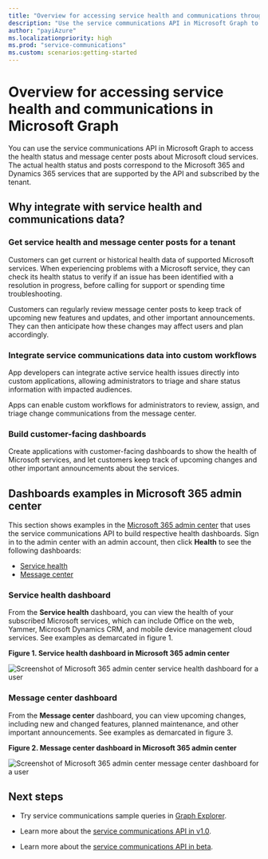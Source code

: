 ```yaml
---
title: "Overview for accessing service health and communications through Microsoft Graph"
description: "Use the service communications API in Microsoft Graph to access the health status and message center posts about  Microsoft cloud services."
author: "payiAzure"
ms.localizationpriority: high
ms.prod: "service-communications"
ms.custom: scenarios:getting-started
---
```


# Overview for accessing service health and communications in Microsoft Graph
You can use the service communications API in Microsoft Graph to access the health status and message center posts about Microsoft cloud services. The actual health status and posts correspond to the Microsoft 365 and Dynamics 365 services that are supported by the API and subscribed by the tenant.

## Why integrate with service health and communications data?

### Get service health and message center posts for a tenant
Customers can get current or historical health data of supported Microsoft services. When experiencing problems with a Microsoft service, they can check its health status to verify if an issue has been identified with a resolution in progress, before calling for support or spending time troubleshooting. 

Customers can regularly review message center posts to keep track of upcoming new features and updates, and other important announcements. They can then anticipate how these changes may affect users and plan accordingly.

### Integrate service communications data into custom workflows
App developers can integrate active service health issues directly into custom applications, allowing administrators to triage and share status information with impacted audiences.

Apps can enable custom workflows for administrators to review, assign, and triage change communications from the message center.

### Build customer-facing dashboards

Create applications with customer-facing dashboards to show the health of Microsoft services, and let customers keep track of upcoming changes and other important announcements about the services.


## Dashboards examples in Microsoft 365 admin center
This section shows examples in the [Microsoft 365 admin center](https://admin.microsoft.com/Adminportal/Home?source=applauncher#/homepage) that uses the service communications API to build respective health dashboards. Sign in to the admin center with an admin account, then click **Health** to see the following dashboards:
- [Service health](#service-health-dashboard)
- [Message center](#message-center-dashboard)

### Service health dashboard

From the **Service health** dashboard, you can view the health of your subscribed Microsoft services, which can include Office on the web, Yammer, Microsoft Dynamics CRM, and mobile device management cloud services. See examples as demarcated in figure 1.

**Figure 1. Service health dashboard in Microsoft 365 admin center**

![Screenshot of Microsoft 365 admin center service health dashboard for a user](images/service-communications-concept-overview-admin-center-servicehealth2.png)


### Message center dashboard
From the **Message center** dashboard, you can view upcoming changes, including new and changed features, planned maintenance, and other important announcements. See examples as demarcated in figure 3.

**Figure 2. Message center dashboard in Microsoft 365 admin center**

![Screenshot of Microsoft 365 admin center message center dashboard for a user](images/service-communications-concept-overview-admin-center-messagecenter2.png)



## Next steps

- Try service communications sample queries in [Graph Explorer](https://developer.microsoft.com/graph/graph-explorer/?request=admin%2FserviceAnnouncement%2FhealthOverviews&version=v1.0).

- Learn more about the [service communications API in v1.0](/graph/api/resources/service-communications-api-overview?view=graph-rest-1.0&preserve-view=true).

- Learn more about the [service communications API in beta](/graph/api/resources/service-communications-api-overview?view=graph-rest-beta&preserve-view=true).

